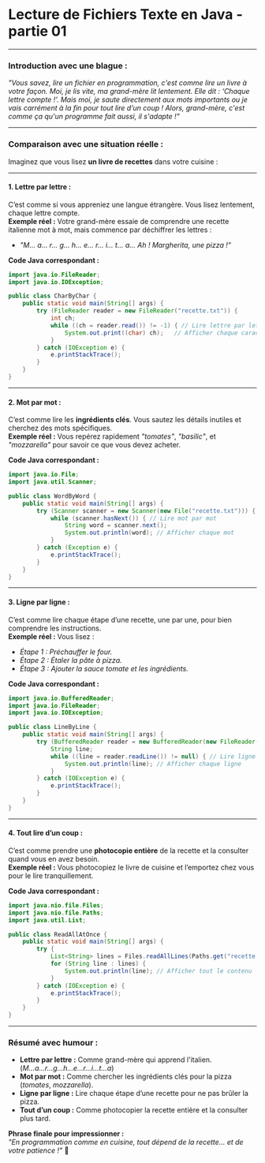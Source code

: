# <a id="top"></a>Lecture de Fichiers Texte en Java - partie 01


---

### **Introduction avec une blague :**

*"Vous savez, lire un fichier en programmation, c'est comme lire un livre à votre façon. Moi, je lis vite, ma grand-mère lit lentement. Elle dit : *‘Chaque lettre compte !’*. Mais moi, je saute directement aux mots importants ou je vais carrément à la fin pour tout lire d’un coup ! Alors, grand-mère, c'est comme ça qu'un programme fait aussi, il s'adapte !"*

---

### **Comparaison avec une situation réelle :**

Imaginez que vous lisez **un livre de recettes** dans votre cuisine :

---

#### **1. Lettre par lettre :**  
C’est comme si vous appreniez une langue étrangère. Vous lisez lentement, chaque lettre compte.  
**Exemple réel :** Votre grand-mère essaie de comprendre une recette italienne mot à mot, mais commence par déchiffrer les lettres :  
- *"M... a... r... g... h... e... r... i... t... a... Ah ! Margherita, une pizza !"*

**Code Java correspondant :**
```java
import java.io.FileReader;
import java.io.IOException;

public class CharByChar {
    public static void main(String[] args) {
        try (FileReader reader = new FileReader("recette.txt")) {
            int ch;
            while ((ch = reader.read()) != -1) { // Lire lettre par lettre
                System.out.print((char) ch);   // Afficher chaque caractère
            }
        } catch (IOException e) {
            e.printStackTrace();
        }
    }
}
```

---

#### **2. Mot par mot :**  
C’est comme lire les **ingrédients clés**. Vous sautez les détails inutiles et cherchez des mots spécifiques.  
**Exemple réel :** Vous repérez rapidement *"tomates"*, *"basilic"*, et *"mozzarella"* pour savoir ce que vous devez acheter.

**Code Java correspondant :**
```java
import java.io.File;
import java.util.Scanner;

public class WordByWord {
    public static void main(String[] args) {
        try (Scanner scanner = new Scanner(new File("recette.txt"))) {
            while (scanner.hasNext()) { // Lire mot par mot
                String word = scanner.next();
                System.out.println(word); // Afficher chaque mot
            }
        } catch (Exception e) {
            e.printStackTrace();
        }
    }
}
```

---

#### **3. Ligne par ligne :**  
C’est comme lire chaque étape d’une recette, une par une, pour bien comprendre les instructions.  
**Exemple réel :** Vous lisez :  
- *Étape 1 : Préchauffer le four.*  
- *Étape 2 : Étaler la pâte à pizza.*  
- *Étape 3 : Ajouter la sauce tomate et les ingrédients.*  

**Code Java correspondant :**
```java
import java.io.BufferedReader;
import java.io.FileReader;
import java.io.IOException;

public class LineByLine {
    public static void main(String[] args) {
        try (BufferedReader reader = new BufferedReader(new FileReader("recette.txt"))) {
            String line;
            while ((line = reader.readLine()) != null) { // Lire ligne par ligne
                System.out.println(line); // Afficher chaque ligne
            }
        } catch (IOException e) {
            e.printStackTrace();
        }
    }
}
```

---

#### **4. Tout lire d’un coup :**  
C’est comme prendre une **photocopie entière** de la recette et la consulter quand vous en avez besoin.  
**Exemple réel :** Vous photocopiez le livre de cuisine et l’emportez chez vous pour le lire tranquillement.

**Code Java correspondant :**
```java
import java.nio.file.Files;
import java.nio.file.Paths;
import java.util.List;

public class ReadAllAtOnce {
    public static void main(String[] args) {
        try {
            List<String> lines = Files.readAllLines(Paths.get("recette.txt"));
            for (String line : lines) {
                System.out.println(line); // Afficher tout le contenu
            }
        } catch (IOException e) {
            e.printStackTrace();
        }
    }
}
```

---

### **Résumé avec humour :**

- **Lettre par lettre :** Comme grand-mère qui apprend l'italien. (*M...a...r...g...h...e...r...i...t...a*)  
- **Mot par mot :** Comme chercher les ingrédients clés pour la pizza (*tomates*, *mozzarella*).  
- **Ligne par ligne :** Lire chaque étape d’une recette pour ne pas brûler la pizza.  
- **Tout d’un coup :** Comme photocopier la recette entière et la consulter plus tard.

**Phrase finale pour impressionner :**  
*"En programmation comme en cuisine, tout dépend de la recette... et de votre patience !"* 🍕
